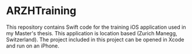 # ARZHTraining

This repository contains Swift code for the training iOS application used in my Master's thesis. This application is location based (Zurich Manegg, Switzerland).
The project included in this project can be opened in Xcode and run on an iPhone.
